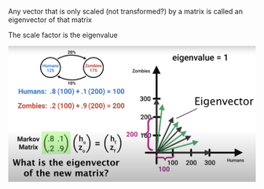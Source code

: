 ---
---

Any vector that is only scaled (not transformed?) by a matrix is called an eigenvector of that matrix

The scale factor is the eigenvalue 

![Screenshot 2023-03-04 at 12.41.14 PM.png](Image%20Bank/Screenshot%202023-03-04%20at%2012.41.14%20PM.png)
